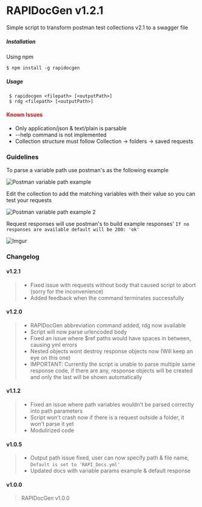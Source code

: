 
# RAPIDocGen v1.2.1


Simple script to transform postman test collections v2.1 to a swagger file


##### Installation

Using npm

```
$ npm install -g rapidocgen
```

##### Usage


```
 $ rapidocgen <filepath> [<outputPath>]
 $ rdg <filepath> [<outputPath>]
```

#### <span style="color:red">Known Issues</span>


-  Only application/json & text/plain is parsable
-  --help command is not implemented
-  Collection structure must follow Collection -> folders -> saved requests


### Guidelines

To parse a variable path use postman's as the following example

![Postman variable path example](https://i.imgur.com/an9ihtV.png )

Edit the collection to add the matching variables with their value so you can test your requests

![Postman variable path example 2](https://i.imgur.com/kARJPmv.png)


Request responses will use postman's to build example responses'
`If no responses are available default will be 200: 'ok'`

![Imgur](https://i.imgur.com/A5BO9aX.png)


### Changelog

#### v1.2.1
> - Fixed issue with requests without body that caused script to abort (sorry for the inconvenience)
> - Added feedback when the command terminates successfully

#### v1.2.0
> - RAPIDocGen abbreviation command added, rdg now available
> - Script will now parse urlencoded body
> - Fixed an issue where $ref paths would have spaces in between, causing yml errors
> - Nested objects wont destroy response objects now (Will keep an eye on this one)
> - IMPORTANT: Currently the script is unable to parse multiple same response code, if there are any, response objects will be created and only the last will be shown automatically

#### v1.1.2
> - Fixed an issue where path variables wouldn't be parsed correctly into path parameters
> - Script won't crash now if there is a request outside a folder, it won't parse it yet
> - Modulirized code

#### v1.0.5
> - Output path issue fixed, user can now specify path & file name, `Default is set to 'RAPI_Docs.yml'`
> - Updated docs with variable params example & default response


#### v1.0.0

> RAPIDocGen v1.0.0
